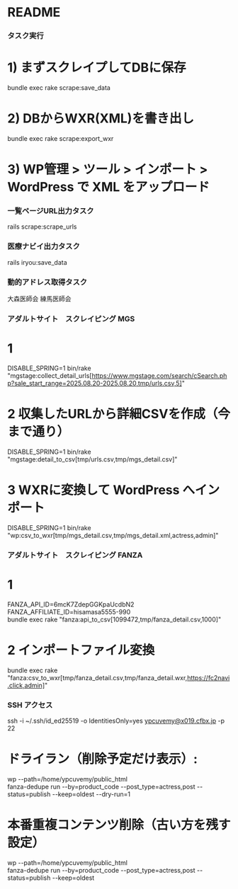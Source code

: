 # README

### タスク実行
# 1) まずスクレイプしてDBに保存
bundle exec rake scrape:save_data

# 2) DBからWXR(XML)を書き出し
bundle exec rake scrape:export_wxr

# 3) WP管理 > ツール > インポート > WordPress で XML をアップロード

### 一覧ページURL出力タスク
rails scrape:scrape_urls

### 医療ナビイ出力タスク
rails iryou:save_data

### 動的アドレス取得タスク
大森医師会
練馬医師会

### アダルトサイト　スクレイピング MGS
# 1
DISABLE_SPRING=1 bin/rake "mgstage:collect_detail_urls[https://www.mgstage.com/search/cSearch.php?sale_start_range=2025.08.20-2025.08.20,tmp/urls.csv,5]"

# 2 収集したURLから詳細CSVを作成（今まで通り）
DISABLE_SPRING=1 bin/rake "mgstage:detail_to_csv[tmp/urls.csv,tmp/mgs_detail.csv]"

# 3 WXRに変換して WordPress へインポート
DISABLE_SPRING=1 bin/rake "wp:csv_to_wxr[tmp/mgs_detail.csv,tmp/mgs_detail.xml,actress,admin]"

### アダルトサイト　スクレイピング FANZA
# 1
FANZA_API_ID=6mcK7ZdepGGKpaUcdbN2 FANZA_AFFILIATE_ID=hisamasa5555-990 \
bundle exec rake "fanza:api_to_csv[1099472,tmp/fanza_detail.csv,1000]"

# 2 インポートファイル変換
bundle exec rake "fanza:csv_to_wxr[tmp/fanza_detail.csv,tmp/fanza_detail.wxr,https://fc2navi.click,admin]"

### SSH アクセス
ssh -i ~/.ssh/id_ed25519 -o IdentitiesOnly=yes ypcuvemy@x019.cfbx.jp -p 22

# ドライラン（削除予定だけ表示）:
wp --path=/home/ypcuvemy/public_html \
   fanza-dedupe run  --by=product_code --post_type=actress,post --status=publish --keep=oldest --dry-run=1

# 本番重複コンテンツ削除（古い方を残す設定）
wp --path=/home/ypcuvemy/public_html \
   fanza-dedupe run  --by=product_code --post_type=actress,post --status=publish --keep=oldest


